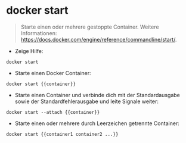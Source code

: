 # docker start

> Starte einen oder mehrere gestoppte Container.
> Weitere Informationen: <https://docs.docker.com/engine/reference/commandline/start/>.

- Zeige Hilfe:

`docker start`

- Starte einen Docker Container:

`docker start {{container}}`

- Starte einen Container und verbinde dich mit der Standardausgabe sowie der Standardfehlerausgabe und leite Signale weiter:

`docker start --attach {{container}}`

- Starte einen oder mehrere durch Leerzeichen getrennte Container:

`docker start {{container1 container2 ...}}`
